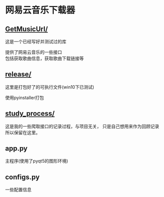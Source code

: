 # 网易云音乐下载器

## [GetMusicUrl/][1]

这是一个已经写好并测试过的库
    
提供了网易云音乐的一些接口  
包括获取歌曲信息，获取歌曲下载链接等  


## [release/][2]

这里是打包好了的可执行文件(win10下已测试)

使用pyinstaller打包

## [study_process/][3]

这是我的一些爬取接口的记录过程，与项目无关，
只是自己想用来作为回顾记录所以保留在这里。

## app.py

主程序(使用了pyqt5的图形环境)

## configs.py

一些配置信息

[1]: ./GetMusicUrl/
[2]: ./release/
[3]: ./study_process/